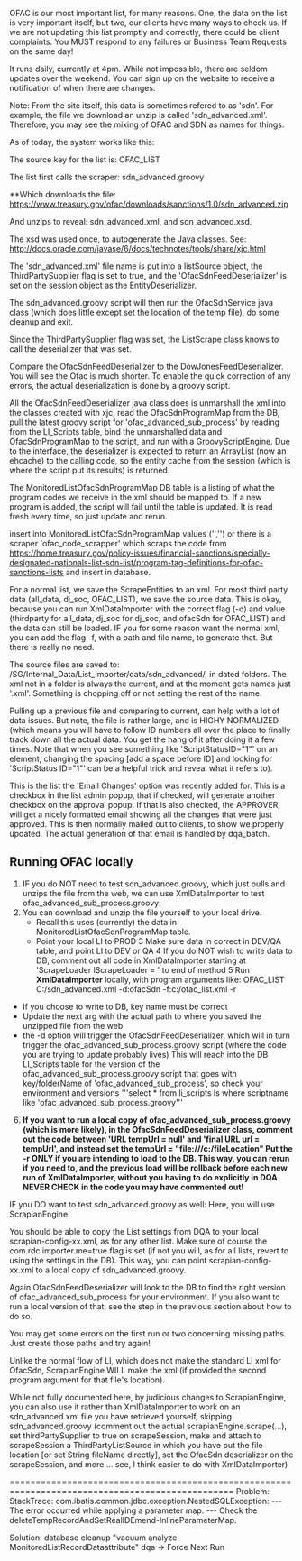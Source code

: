 OFAC is our most important list, for many reasons. One, the data on the list is very important itself, but two, our clients have many ways to check us. If we are not updating this list promptly and correctly, there could be client complaints. You MUST respond to any failures or Business Team Requests on the same day!

It runs daily, currently at 4pm. While not impossible, there are seldom updates over the weekend. You can sign up on the website to receive a notification of when there are changes.

Note: From the site itself, this data is sometimes refered to as 'sdn'. For example, the file we download an unzip is called 'sdn_advanced.xml'. Therefore, you may see the mixing of OFAC and SDN as names for things.

As of today, the system works like this:

The source key for the list is: OFAC_LIST

The list first calls the scraper: sdn_advanced.groovy

**Which downloads the file: https://www.treasury.gov/ofac/downloads/sanctions/1.0/sdn_advanced.zip

And unzips to reveal: sdn_advanced.xml, and sdn_advanced.xsd.

The xsd was used once, to autogenerate the Java classes. See: http://docs.oracle.com/javase/6/docs/technotes/tools/share/xjc.html

The 'sdn_advanced.xml' file name is put into a listSource object, the ThirdPartySupplier flag is set to true, and the 'OfacSdnFeedDeserializer' is set on the session object as the EntityDeserializer.

The sdn_advanced.groovy script will then run the OfacSdnService java class (which does little except set the location of the temp file), do some cleanup and exit.

Since the ThirdPartySupplier flag was set, the ListScrape class knows to call the deserializer that was set.

Compare the OfacSdnFeedDeserializer to the DowJonesFeedDeserializer. You will see the Ofac is much shorter. To enable the quick correction of any errors, the actual deserialization is done by a groovy script.

All the OfacSdnFeedDeserializer java class does is unmarshall the xml into the classes created with xjc, read the OfacSdnProgramMap from the DB, pull the latest groovy script for 'ofac_advanced_sub_process' by reading from the LI_Scripts table, bind the unmarshalled data and OfacSdnProgramMap to the script, and run with a GroovyScriptEngine. Due to the interface, the deserializer is expected to return an ArrayList (now an ehcache) to the calling code, so the entity cache from the session (which is where the script put its results) is returned.

The MonitoredListOfacSdnProgramMap DB table is a listing of what the program codes we receive in the xml should be mapped to. If a new program is added, the script will fail until the table is updated. It is read fresh every time, so just update and rerun.

insert into MonitoredListOfacSdnProgramMap values ('','') or there is a scraper 'ofac_code_scrapper' which scraps the code from https://home.treasury.gov/policy-issues/financial-sanctions/specially-designated-nationals-list-sdn-list/program-tag-definitions-for-ofac-sanctions-lists and insert in database.

For a normal list, we save the ScrapeEntities to an xml. For most third party data (all_data, dj_soc, OFAC_LIST), we save the source data. This is okay, because you can run XmlDataImporter with the correct flag (-d) and value (thirdparty for all_data, dj_soc for dj_soc, and ofacSdn for OFAC_LIST) and the data can still be loaded. IF you for some reason want the normal xml, you can add the flag -f, with a path and file name, to generate that. But there is really no need.

The source files are saved to: /SG/Internal_Data/List_Importer/data/sdn_advanced/, in dated folders. The xml not in a folder is always the current, and at the moment gets names just '.xml'. Something is chopping off or not setting the rest of the name.

Pulling up a previous file and comparing to current, can help with a lot of data issues. But note, the file is rather large, and is HIGHY NORMALIZED (which means you will have to follow ID numbers all over the place to finally track down all the actual data. You get the hang of it after doing it a few times. Note that when you see something like 'ScriptStatusID="1"' on an element, changing the spacing [add a space before ID] and looking for 'ScriptStatus ID="1"' can be a helpful trick and reveal what it refers to).

This is the list the 'Email Changes' option was recently added for. This is a checkbox in the list admin popup, that if checked, will generate another checkbox on the approval popup. If that is also checked, the APPROVER, will get a nicely formatted email showing all the changes that were just approved. This is then normally mailed out to clients, to show we properly updated. The actual generation of that email is handled by dqa_batch.

## Running OFAC locally

1. IF you do NOT need to test sdn_advanced.groovy, which just pulls and unzips the file from the web, we can use XmlDataImporter to test ofac_advanced_sub_process.groovy:
2. You can download and unzip the file yourself to your local drive.
   - Recall this uses (currently) the data in MonitoredListOfacSdnProgramMap table.
   - Point your local LI to PROD
3 Make sure data in correct in DEV/QA table, and point LI to DEV or QA
4 If you do NOT wish to write data to DB, comment out all code in XmlDataImporter starting at 'ScrapeLoader lScrapeLoader = ' to end of method
5 Run **XmlDataImporter** locally, with program arguments like: OFAC_LIST C:/sdn_advanced.xml -d:ofacSdn -f:c:/ofac_list.xml -r
  - If you choose to write to DB, key name must be correct
  - Update the next arg with the actual path to where you saved the unzipped file from the web
  - the -d option will trigger the OfacSdnFeedDeserializer, which will in turn trigger the ofac_advanced_sub_process.groovy script (where the code you are trying to update probably lives)
This will reach into the DB LI_Scripts table for the version of the ofac_advanced_sub_process.groovy script that goes with key/folderName of 'ofac_advanced_sub_process', so check your environment and versions '''select * from li_scripts ls where scriptname like 'ofac_advanced_sub_process.groovy'''

6. **If you want to run a local copy of ofac_advanced_sub_process.groovy (which is more likely), in the OfacSdnFeedDeserializer class, comment out the code between 'URL tempUrl = null' and 'final URL url = tempUrl', and instead set the tempUrl = "file:///c:/fileLocation"
Put the -r ONLY if you are intending to load to the DB. This way, you can rerun if you need to, and the previous load will be rollback before each new run of XmlDataImporter, without you having to do explicitly in DQA
NEVER CHECK in the code you may have commented out!**

IF you DO want to test sdn_advanced.groovy as well:
Here, you will use ScrapianEngine.

You should be able to copy the List settings from DQA to your local scrapian-config-xx.xml, as for any other list. Make sure of course the com.rdc.importer.me=true flag is set (if not you will, as for all lists, revert to using the settings in the DB). This way, you can point scrapian-config-xx.xml to a local copy of sdn_advanced.groovy.

Again OfacSdnFeedDeserializer will look to the DB to find the right version of ofac_advanced_sub_process for your environment. If you also want to run a local version of that, see the step in the previous section about how to do so.

You may get some errors on the first run or two concerning missing paths. Just create those paths and try again!

Unlike the normal flow of LI, which does not make the standard LI xml for OfacSdn, ScrapianEngine WILL make the xml (if provided the second program argument for that file's location).

While not fully documented here, by judicious changes to ScrapianEngine, you can also use it rather than XmlDataImporter to work on an sdn_advanced.xml file you have retrieved yourself, skipping sdn_advanced.groovy (comment out the actual scrapianEngine.scrape(...), set thirdPartySupplier to true on scrapeSession, make and attach to scrapeSession a ThirdPartyListSource in which you have put the file location [or set String fileName directly], set the OfacSdn deserializer on the scrapeSession, and more ... see, I think easier to do with XmlDataImporter)

================================================================================================= Problem: StackTrace: com.ibatis.common.jdbc.exception.NestedSQLException: --- The error occurred while applying a parameter map. --- Check the deleteTempRecordAndSetRealIDEmend-InlineParameterMap.

Solution: database cleanup "vacuum analyze MonitoredListRecordDataattribute" dqa -> Force Next Run
